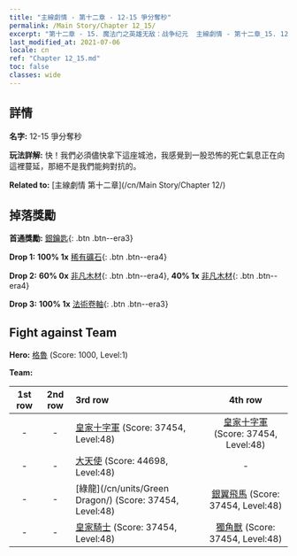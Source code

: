 ```yaml
---
title: "主線劇情 - 第十二章 - 12-15 爭分奪秒"
permalink: /Main Story/Chapter 12_15/
excerpt: "第十二章 - 15. 魔法门之英雄无敌：战争纪元  主線劇情 - 第十二章_15. 12-15 爭分奪秒"
last_modified_at: 2021-07-06
locale: cn
ref: "Chapter 12_15.md"
toc: false
classes: wide
---
```


## 詳情

 **名字:** 12-15 爭分奪秒

 **玩法詳解:** 快！我們必須儘快拿下這座城池，我感覺到一股恐怖的死亡氣息正在向這裡蔓延，那絕不是我們能夠對抗的。

 **Related to:** [主線劇情 第十二章](/cn/Main Story/Chapter 12/)

## 掉落獎勵

 **首通獎勵:** [銀鑰匙](/cn/Items/con_693/){: .btn .btn--era3}

 **Drop 1:** **100% 1x** [稀有礦石](/cn/Items/mat_40/){: .btn .btn--era4}

 **Drop 2:** **60% 0x** [非凡木材](/cn/Items/mat_34/){: .btn .btn--era4}, **40% 1x** [非凡木材](/cn/Items/mat_34/){: .btn .btn--era4}

 **Drop 3:** **100% 1x** [法術卷軸](/cn/Items/con_694/){: .btn .btn--era3}


## Fight against Team
 **Hero:** [格魯](/cn/heroes/Gelu/) (Score: 1000, Level:1)

 **Team:**


  | 1st row | 2nd row | 3rd row | 4th row |
  |:----:|:----:|:----|:----:|
  | - | - | [皇家十字軍](/cn/units/Swordsman/) (Score: 37454, Level:48)  | [皇家十字軍](/cn/units/Swordsman/) (Score: 37454, Level:48)  |
  | - | - | [大天使](/cn/units/Angel/) (Score: 44698, Level:48)  | - |
  | - | - | [綠龍](/cn/units/Green Dragon/) (Score: 37454, Level:48)  | [銀翼飛馬](/cn/units/Pegasus/) (Score: 37454, Level:48)  |
  | - | - | [皇家騎士](/cn/units/Cavalier/) (Score: 37454, Level:48)  | [獨角獸](/cn/units/Unicorn/) (Score: 37454, Level:48)  |


